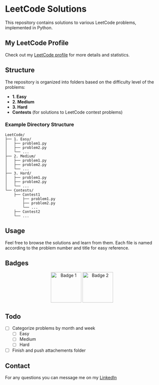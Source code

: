 # LeetCode Solutions

This repository contains solutions to various LeetCode problems, implemented in Python.

## My LeetCode Profile
Check out my [LeetCode profile](https://leetcode.com/u/elkhaligy/) for more details and statistics.

## Structure
The repository is organized into folders based on the difficulty level of the problems:
- **1. Easy**
- **2. Medium**
- **3. Hard**
- **Contests** (for solutions to LeetCode contest problems)

### Example Directory Structure
```
LeetCode/
├── 1. Easy/
│   ├── problem1.py
│   ├── problem2.py
│   └── ...
├── 2. Medium/
│   ├── problem1.py
│   ├── problem2.py
│   └── ...
├── 3. Hard/
│   ├── problem1.py
│   ├── problem2.py
│   └── ...
└── Contests/
    ├── Contest1
        ├── problem1.py
        ├── problem2.py
        └── ...
    ├── Contest2
    └── ...
```

## Usage
Feel free to browse the solutions and learn from them. Each file is named according to the problem number and title for easy reference.

## Badges
<p align="center">
  <img src="https://i.imgur.com/rd8F0yV.gif" alt="Badge 1" width="100"/>
  <img src="https://i.imgur.com/HRiF5xa.gif" alt="Badge 2" width="100"/>
</p>

## Todo
- [ ] Categorize problems by month and week
  - [ ] Easy
  - [ ] Medium
  - [ ] Hard  
- [ ] Finish and push attachements folder

## Contact
For any questions you can message me on my [LinkedIn](https://www.linkedin.com/in/shehabelkhaligy/)

